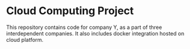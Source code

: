# Cloud Computing Project
This repository contains code for company Y, as a part of three interdependent companies. It also includes docker integration hosted on cloud platform. 
